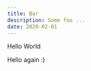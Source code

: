```yaml
---
title: Bar
description: Some foo ...
date: 2020-02-01
---
```


Hello World

<!-- more -->

Hello again :) 